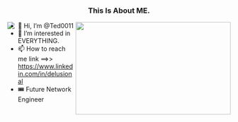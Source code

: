 <p align="center">
  <h3 align="center">This Is About ME.</h3>
</p>

<p align="right">
  <img src="https://github.com/Nquenan/Nquenan/assets/112055340/32a6edd8-9667-41d7-a458-f2b75693046a" width="350px" height="210px" align="right"/> 
</p>

<p align="left">
  <img src="https://readme-typing-svg.demolab.com?font=Fira+Mono&weight=900&size=30&pause=1000&color=4CF74D&background=FFFFFE00&center=true&vCenter=true&multiline=true&repeat=false&width=750&height=200&lines=Cloud+Architech;Computer+System+Engineer;Network+Administrator;Infrastructure+Engineer;I+am+all+this." align="left"/>
</p>

- 👋 Hi, I’m @Ted0011 
- 👀 I’m interested in EVERYTHING.
- 📫 How to reach me link ==>> <https://www.linkedin.com/in/delusional>
- 🎟 Future Network Engineer
